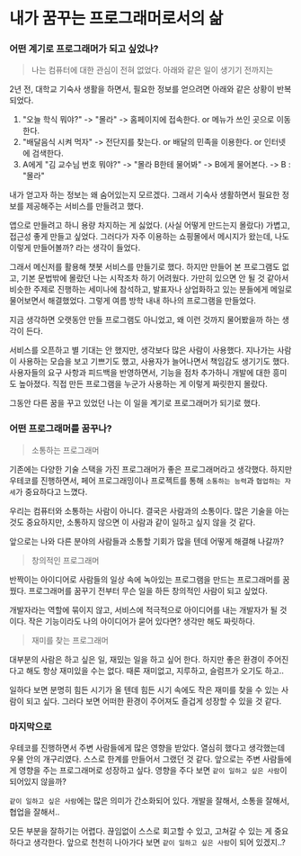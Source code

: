 # 내가 꿈꾸는 프로그래머로서의 삶

### 어떤 계기로 프로그래머가 되고 싶었나?

> 나는 컴퓨터에 대한 관심이 전혀 없었다. 아래와 같은 일이 생기기 전까지는

2년 전, 대학교 기숙사 생활을 하면서, 필요한 정보를 얻으려면 아래와 같은 상황이 반복되었다.

1. "오늘 학식 뭐야?" -> "몰라" -> 홈페이지에 접속한다. or 메뉴가 쓰인 곳으로 이동한다.
2. "배달음식 시켜 먹자" -> 전단지를 찾는다. or 배달의 민족을 이용한다. or 인터넷에 검색한다.
3. A에게 "김 교수님 번호 뭐야?" -> "몰라 B한테 물어봐" -> B에게 물어본다. -> B : "몰라"

내가 얻고자 하는 정보는 왜 숨어있는지 모르겠다.
그래서 기숙사 생활하면서 필요한 정보를 제공해주는 서비스를 만들려고 했다.

앱으로 만들려고 하니 용량 차지하는 게 싫었다. (사실 어떻게 만드는지 몰랐다)
가볍고, 접근성 좋게 만들고 싶었다. 그러다가 자주 이용하는 쇼핑몰에서 메시지가 왔는데, 나도 이렇게 만들어볼까? 라는 생각이 들었다.

그래서 메신저를 활용해 챗봇 서비스를 만들기로 했다. 하지만 만들어 본 프로그램도 없고, 기본 문법밖에 몰랐던 나는 시작조차 하기 어려웠다.
가만히 있으면 안 될 것 같아서 비슷한 주제로 진행하는 세미나에 참석하고, 발표자나 상업화하고 있는 분들에게 메일로 물어보면서 해결했었다.
그렇게 여름 방학 내내 하나의 프로그램을 만들었다.

지금 생각하면 오랫동안 만들 프로그램도 아니었고, 왜 이런 것까지 물어봤을까 하는 생각이 든다.

서비스를 오픈하고 별 기대는 안 했지만, 생각보다 많은 사람이 사용했다.
지나가는 사람이 사용하는 모습을 보고 기쁘기도 했고, 사용자가 늘어나면서 책임감도 생기기도 했다.
사용자들의 요구 사항과 피드백을 반영하면서, 기능을 점차 추가하니 개발에 대한 흥미도 높아졌다.
직접 만든 프로그램을 누군가 사용하는 게 이렇게 짜릿한지 몰랐다.

그동안 다른 꿈을 꾸고 있었던 나는 이 일을 계기로 프로그래머가 되기로 했다.

### 어떤 프로그래머를 꿈꾸나?

> 소통하는 프로그래머

기존에는 다양한 기술 스택을 가진 프로그래머가 좋은 프로그래머라고 생각했다.
하지만 우테코를 진행하면서, 페어 프로그래밍이나 프로젝트를 통해 `소통하는 능력`과 `협업하는 자세`가 중요하다고 느꼈다.

우리는 컴퓨터와 소통하는 사람이 아니다. 결국은 사람과의 소통이다.
많은 기술을 아는 것도 중요하지만, 소통하지 않으면 이 사람과 같이 일하고 싶지 않을 것 같다.

앞으로는 나와 다른 분야의 사람들과 소통할 기회가 많을 텐데 어떻게 해결해 나갈까?

> 창의적인 프로그래머

반짝이는 아이디어로 사람들의 일상 속에 녹아있는 프로그램을 만드는 프로그래머를 꿈꿨다.
프로그래머를 꿈꾸기 전부터 무슨 일을 하든 창의적인 사람이 되고 싶었다.

개발자라는 역할에 묶이지 않고, 서비스에 적극적으로 아이디어를 내는 개발자가 될 것이다.
작은 기능이라도 나의 아이디어가 묻어 있다면? 생각만 해도 짜릿하다.

> 재미를 찾는 프로그래머

대부분의 사람은 하고 싶은 일, 재밌는 일을 하고 싶어 한다. 하지만 좋은 환경이 주어진다고 해도 항상 재미있을 수는 없다.
때론 재미없고, 지루하고, 슬럼프가 오기도 하고..

일하다 보면 분명히 힘든 시기가 올 텐데 힘든 시기 속에도 작은 재미를 찾을 수 있는 사람이 되고 싶다.
그러다 보면 어떠한 환경이 주어져도 즐겁게 성장할 수 있을 것 같다.

### 마지막으로

우테코를 진행하면서 주변 사람들에게 많은 영향을 받았다. 열심히 했다고 생각했는데 우물 안의 개구리였다.
스스로 한계를 만들어서 그랬던 것 같다. 앞으로는 주변 사람들에게 영향을 주는 프로그래머로 성장하고 싶다.
영향을 주다 보면 `같이 일하고 싶은 사람`이 되어있지 않을까?

`같이 일하고 싶은 사람`에는 많은 의미가 간소화되어 있다.
개발을 잘해서, 소통을 잘해서, 협업을 잘해서..

모든 부분을 잘하기는 어렵다. 끊임없이 스스로 회고할 수 있고, 고쳐갈 수 있는 게 중요하다고 생각한다.
앞으로 천천히 나아가다 보면 `같이 일하고 싶은 사람`이 되어 있겠지..?